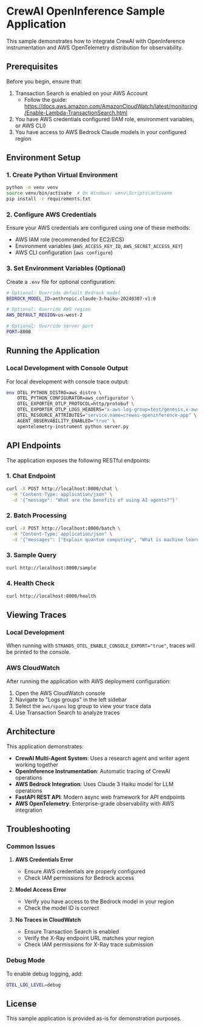 # CrewAI OpenInference Sample Application

This sample demonstrates how to integrate CrewAI with OpenInference instrumentation and AWS OpenTelemetry distribution for observability.

## Prerequisites

Before you begin, ensure that:
1. Transaction Search is enabled on your AWS Account
   - Follow the guide: https://docs.aws.amazon.com/AmazonCloudWatch/latest/monitoring/Enable-Lambda-TransactionSearch.html
2. You have AWS credentials configured (IAM role, environment variables, or AWS CLI)
3. You have access to AWS Bedrock Claude models in your configured region

## Environment Setup

### 1. Create Python Virtual Environment

```bash
python -m venv venv
source venv/bin/activate  # On Windows: venv\Scripts\activate
pip install -r requirements.txt
```

### 2. Configure AWS Credentials

Ensure your AWS credentials are configured using one of these methods:
- AWS IAM role (recommended for EC2/ECS)
- Environment variables (`AWS_ACCESS_KEY_ID`, `AWS_SECRET_ACCESS_KEY`)
- AWS CLI configuration (`aws configure`)

### 3. Set Environment Variables (Optional)

Create a `.env` file for optional configuration:
```bash
# Optional: Override default Bedrock model
BEDROCK_MODEL_ID=anthropic.claude-3-haiku-20240307-v1:0

# Optional: Override AWS region
AWS_DEFAULT_REGION=us-west-2

# Optional: Override server port
PORT=8000
```

## Running the Application

### Local Development with Console Output

For local development with console trace output:
```bash
env OTEL_PYTHON_DISTRO=aws_distro \
    OTEL_PYTHON_CONFIGURATOR=aws_configurator \
    OTEL_EXPORTER_OTLP_PROTOCOL=http/protobuf \
    OTEL_EXPORTER_OTLP_LOGS_HEADERS="x-aws-log-group=test/genesis,x-aws-log-stream=default,x-aws-metric-namespace=genesis" \
    OTEL_RESOURCE_ATTRIBUTES="service.name=crewai-openinference-app" \
    AGENT_OBSERVABILITY_ENABLED="true" \
    opentelemetry-instrument python server.py
```

## API Endpoints

The application exposes the following RESTful endpoints:

### 1. Chat Endpoint
```bash
curl -X POST http://localhost:8000/chat \
  -H "Content-Type: application/json" \
  -d '{"message": "What are the benefits of using AI agents?"}'
```

### 2. Batch Processing
```bash
curl -X POST http://localhost:8000/batch \
  -H "Content-Type: application/json" \
  -d '{"messages": ["Explain quantum computing", "What is machine learning?"]}'
```

### 3. Sample Query
```bash
curl http://localhost:8000/sample
```

### 4. Health Check
```bash
curl http://localhost:8000/health
```

## Viewing Traces

### Local Development
When running with `STRANDS_OTEL_ENABLE_CONSOLE_EXPORT="true"`, traces will be printed to the console.

### AWS CloudWatch
After running the application with AWS deployment configuration:
1. Open the AWS CloudWatch console
2. Navigate to "Logs groups" in the left sidebar
3. Select the `aws/spans` log group to view your trace data
4. Use Transaction Search to analyze traces

## Architecture

This application demonstrates:
- **CrewAI Multi-Agent System**: Uses a research agent and writer agent working together
- **OpenInference Instrumentation**: Automatic tracing of CrewAI operations
- **AWS Bedrock Integration**: Uses Claude 3 Haiku model for LLM operations
- **FastAPI REST API**: Modern async web framework for API endpoints
- **AWS OpenTelemetry**: Enterprise-grade observability with AWS integration

## Troubleshooting

### Common Issues

1. **AWS Credentials Error**
   - Ensure AWS credentials are properly configured
   - Check IAM permissions for Bedrock access

2. **Model Access Error**
   - Verify you have access to the Bedrock model in your region
   - Check the model ID is correct

3. **No Traces in CloudWatch**
   - Ensure Transaction Search is enabled
   - Verify the X-Ray endpoint URL matches your region
   - Check IAM permissions for X-Ray trace submission

### Debug Mode

To enable debug logging, add:
```bash
OTEL_LOG_LEVEL=debug
```

## License

This sample application is provided as-is for demonstration purposes.
